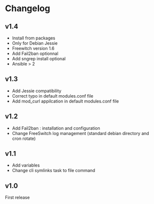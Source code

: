 Changelog
=========
v1.4
-----
- Install from packages
- Only for Debian Jessie
- Freewitch version 1.6
- Add Fail2ban optionnal
- Add sngrep install optional
- Ansible > 2

v1.3
----
- Add Jessie compatibility
- Correct typo in default modules.conf file
- Add mod_curl appilcation in default modules.conf file

v1.2
----
- Add Fail2ban : installation and configuration
- Change FreeSwitch log management (standard debian directory and cron rotate)

v1.1
----
- Add variables
- Change cli symlinks task to file command

v1.0
----
First release
